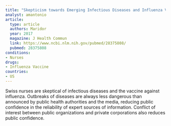 ```yaml
---
title: "Skepticism towards Emerging Infectious Diseases and Influenza Vaccination Intentions in Nurses"
analyst: amantonio
article:
  type: article
  authors: Maridor
  year: 2017
  magazine: J Health Commun
  link: https://www.ncbi.nlm.nih.gov/pubmed/28375808/
  pubmed: 28375808
conditions:
- Nurses
drugs:
- Influenza Vaccine
countries:
- US
---
```


Swiss nurses are skeptical of infectious diseases and the vaccine against influenza.
Outbreaks of diseases are always less dangerous than announced by public health authorities and the media, reducing public confidence in the reliability of expert sources of information. Conflict of interest between public organizations and private corporations also reduces public confidence.
